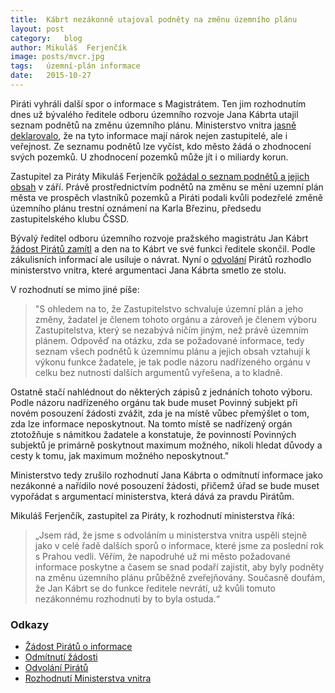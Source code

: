 ```yaml
---
title:	Kábrt nezákonně utajoval podněty na změnu územního plánu
layout:	post
category:	blog
author:	Mikuláš  Ferjenčík
image: posts/mvcr.jpg
tags:	územní-plán informace
date:	2015-10-27
---
```


Piráti vyhráli další spor o informace s Magistrátem. Ten jim rozhodnutím dnes už bývalého ředitele odboru územního rozvoje Jana Kábrta utajil seznam podnětů na změnu územního plánu. Ministerstvo vnitra [jasně deklarovalo](https://github.com/pirati-cz/KlubPraha/blob/master/spisy/2015/130-tabulka-podnetu/5-rozhodnut-mvcr/rozhodnuti-o-odvolani.pdf), že na tyto informace mají nárok nejen zastupitelé, ale i veřejnost. Ze seznamu podnětů lze vyčíst, kdo město žádá o zhodnocení svých pozemků. U zhodnocení pozemků může jít i o miliardy korun.

Zastupitel za Piráty Mikuláš Ferjenčík [požádal o seznam podnětů a jejich obsah](https://github.com/pirati-cz/KlubPraha/blob/master/spisy/2015/130-tabulka-podnetu/1-zadost/main.pdf) v září. Právě prostřednictvím podnětů na změnu se mění uzemní plán města ve prospěch vlastníků pozemků a Piráti podali kvůli podezřelé změně územního plánu trestní oznámení na Karla Březinu, předsedu zastupitelského klubu ČSSD. 

Bývalý ředitel odboru územního rozvoje pražského magistrátu Jan Kábrt [žádost Pirátů zamítl](https://github.com/pirati-cz/KlubPraha/blob/master/spisy/2015/130-tabulka-podnetu/2-odmitnuti/odmitnuti.pdf) a den na to Kábrt ve své funkci ředitele skončil. Podle zákulisních informací ale usiluje o návrat. Nyní o [odvolání](https://github.com/pirati-cz/KlubPraha/blob/master/spisy/2015/130-tabulka-podnetu/3-odvolani/main.pdf) Pirátů rozhodlo ministerstvo vnitra, které argumentaci Jana Kábrta smetlo ze stolu.

V rozhodnutí se mimo jiné píše: 

> "S ohledem na to, že Zastupitelstvo schvaluje územní plán a jeho změny, žadatel je členem tohoto orgánu a zároveň je členem výboru Zastupitelstva, který se nezabývá ničím jiným, než právě územním plánem. Odpověď na otázku, zda se požadované informace, tedy seznam všech podnětů k územnímu plánu a jejich obsah vztahují k výkonu funkce žadatele, je tak podle názoru nadřízeného orgánu v celku bez nutnosti dalších argumentů vyřešena, a to kladně.

Ostatně stačí nahlédnout do některých zápisů z jednáních tohoto výboru. Podle názoru nadřízeného orgánu tak
bude muset Povinný subjekt při novém posouzení žádosti zvážit, zda je na místě vůbec přemýšlet o tom, zda lze informace neposkytnout. Na tomto místě se nadřízený orgán ztotožňuje s námitkou žadatele a konstatuje, že povinností Povinných subjektů je primárně poskytnout maximum možného, nikoli hledat důvody a cesty k tomu, jak maximum možného neposkytnout."

Ministerstvo tedy zrušilo rozhodnutí Jana Kábrta o odmítnutí informace jako nezákonné a nařídilo nové posouzení žádosti, přičemž úřad se bude muset vypořádat s argumentací ministerstva, která dává za pravdu Pirátům.

Mikuláš Ferjenčík, zastupitel za Piráty, k rozhodnutí ministerstva říká: 

> „Jsem rád, že jsme s odvoláním u ministerstva vnitra uspěli stejně jako v celé řadě dalších sporů o informace, které jsme za poslední rok s Prahou vedli. Věřím, že napodruhé už mi město požadované informace poskytne a časem se snad podaří zajistit, aby byly podněty na změnu územního plánu průběžně zveřejňovány. Současně doufám, že Jan Kábrt se do funkce ředitele nevrátí, už kvůli tomuto nezákonnému rozhodnutí by to byla ostuda.“

### Odkazy
- [Žádost Pirátů o informace](https://github.com/pirati-cz/KlubPraha/blob/master/spisy/2015/130-tabulka-podnetu/1-zadost/main.pdf)
- [Odmítnutí žádosti](https://github.com/pirati-cz/KlubPraha/blob/master/spisy/2015/130-tabulka-podnetu/2-odmitnuti/odmitnuti.pdf)
- [Odvolání Pirátů](https://github.com/pirati-cz/KlubPraha/blob/master/spisy/2015/130-tabulka-podnetu/3-odvolani/main.pdf)
- [Rozhodnutí Ministerstva vnitra](https://github.com/pirati-cz/KlubPraha/blob/master/spisy/2015/130-tabulka-podnetu/5-rozhodnut-mvcr/rozhodnuti-o-odvolani.pdf)


